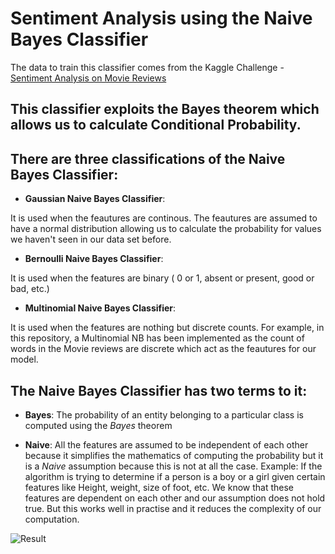 # Sentiment Analysis using the Naive Bayes Classifier

The data to train this classifier comes from the Kaggle Challenge - [Sentiment Analysis on Movie Reviews](https://www.kaggle.com/c/sentiment-analysis-on-movie-reviews/data)

## This classifier exploits the Bayes theorem which allows us to calculate Conditional Probability.

## There are three classifications of the Naive Bayes Classifier:
* **Gaussian Naive Bayes Classifier**:

It is used when the feautures are continous. The feautures are assumed to have a normal distribution allowing us to calculate the probability for values we haven't seen in our data set before.

* **Bernoulli Naive Bayes Classifier**:

It is used when the features are binary ( 0 or 1, absent or present, good or bad, etc.)

* **Multinomial Naive Bayes Classifier**:

It is used when the features are nothing but discrete counts. For example, in this repository, a Multinomial NB has been implemented as the count of words in the Movie reviews are discrete which act as the feautures for our model. 

## The Naive Bayes Classifier has two terms to it:
* **Bayes**: The probability of an entity belonging to a particular class is computed using the *Bayes* theorem

* **Naive**:  All the features are assumed to be independent of each other because it simplifies the mathematics of computing the probability  but it is a *Naive* assumption because this is not at all the case.  Example: If the algorithm is trying to determine if a person is a boy or a girl given certain features like Height, weight, size of foot, etc. We know that these features are dependent on each other and our assumption does not hold true. But this works well in practise and it reduces the complexity of our computation.


![Result](https://github.com/sathvikswaminathan/Sentiment-Analysis/raw/master/Naive%20Bayes/result.png)

